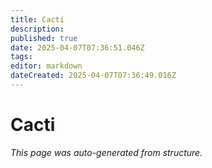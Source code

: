 ```yaml
---
title: Cacti
description: 
published: true
date: 2025-04-07T07:36:51.046Z
tags: 
editor: markdown
dateCreated: 2025-04-07T07:36:49.016Z
---
```


# Cacti

*This page was auto-generated from structure.*